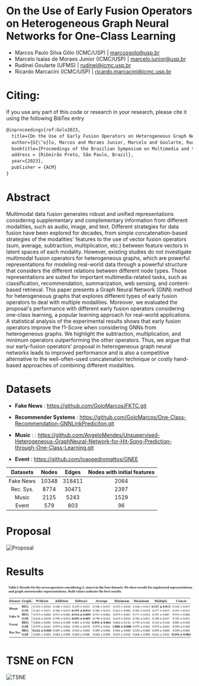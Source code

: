 # On the Use of Early Fusion Operators on Heterogeneous Graph Neural Networks for One-Class Learning

- Marcos Paulo Silva Gôlo (ICMC/USP) | marcosgolo@usp.br
- Marcelo Isaias de Moraes Junior (ICMC/USP) | marcelo.junior@usp.br
- Rudinei Goularte (UFMS) | rudinei@icmc.usp.br
- Ricardo Marcacini (ICMC/USP) | ricardo.marcacini@icmc.usp.br

# Citing:

If you use any part of this code or research in your research, please cite it using the following BibTex entry
```latex
@inproceedings{ref:Golo2023,
  title={On the Use of Early Fusion Operators on Heterogeneous Graph Neural Networks for One-Class Learning},
  author={G{\^o}lo, Marcos and Moraes Junior, Marcelo and Goularte, Rudinei and Marcacini, Ricardo},
  booktitle={Proceedings of the Brazilian Symposium on Multimedia and the Web},
  address = {Ribeirão Preto, São Paulo, Brazil},
  year={2023},
  publisher = {ACM}
}
```

# Abstract
Multimodal data fusion generates robust and unified representations considering supplementary and complementary information from different modalities, such as audio, image, and text. Different strategies for data fusion have been explored for decades, from simple concatenation-based strategies of the modalities' features to the use of vector fusion operators (sum, average, subtraction, multiplication, etc.) between feature vectors in latent spaces of each modality. However, existing studies do not investigate multimodal fusion operators for heterogeneous graphs, which are powerful representations for modeling real-world data through a powerful structure that considers the different relations between different node types. Those representations are suited for important multimedia-related tasks, such as classification, recommendation, summarization, web sensing, and content-based retrieval. This paper presents a Graph Neural Network (GNN) method for heterogeneous graphs that explores different types of early fusion operators to deal with multiple modalities. Moreover, we evaluated the proposal's performance with different early fusion operators considering one-class learning, a popular learning approach for real-world applications. A statistical analysis of the experimental results shows that early fusion operators improve the f1-Score when considering GNNs from heterogeneous graphs. We highlight the subtraction, multiplication, and minimum operators outperforming the other operators. Thus, we argue that our early-fusion operators' proposal in heterogeneous graph neural networks leads to improved performance and is also a competitive alternative to the well-often-used concatenation technique or costly hand-based approaches of combining different modalities.

# Datasets

- **Fake News** : https://github.com/GoloMarcos/FKTC.git

- **Recommender Systems** : https://github.com/GoloMarcos/One-Class-Recommendation-GNNLinkPrediciton.git

- **Music** : : https://github.com/AngeloMendes/Unsupervised-Heterogeneous-GraphNeural-Network-for-Hit-Song-Prediction-through-One-Class-Learning.git

- **Event** : https://github.com/joaopedromattos/GNEE


| Datasets | Nodes | Edges | Nodes with initial features 
| :---: | :---: | :---: | :---: |
| Fake News | 10348 | 318411 | 2064 |
| Rec. Sys. | 8774 | 30471 | 2397 | 
| Music | 2125 | 5243 | 1529 | 
| Event | 579 | 803 | 96 | 

# Proposal
![Proposal](/images/proposal.png)

# Results
![Results](/images/results.png)

# TSNE on FCN
![TSNE](/images/tsne.png)

